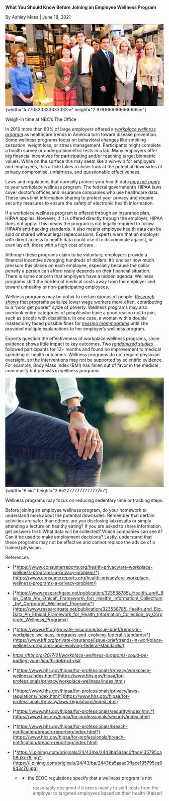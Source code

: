 **What You Should Know Before Joining an Employee Wellness Program**

By Ashley Moss | June 18, 2021

![](image_1.jpg){width="5.770833333333333in"
height="2.9791666666666665in"}

Weigh-in time at NBC’s The Office

In 2019 more than 80% of large employers offered a [*workplace wellness
program*](https://www.researchgate.net/publication/323538785_Health_and_Big_Data_An_Ethical_Framework_for_Health_Information_Collection_by_Corporate_Wellness_Programs)
as healthcare trends in America turn toward disease prevention. Some
wellness programs focus on behavioral changes like smoking cessation,
weight loss, or stress management. Participants might complete a health
survey or undergo biometric tests in a lab. Many employers offer big
financial incentives for participating and/or reaching target biometric
values. While on the surface this may seem like a win-win for employers
and employees, this article takes a closer look at the potential
downsides of privacy compromise, unfairness, and questionable
effectiveness.

Laws and regulations that normally protect your health data [*may not
apply*](https://www.hhs.gov/hipaa/for-professionals/privacy/workplace-wellness/index.html)
to your workplace wellness program. The federal government’s HIPAA laws
cover doctor’s offices and insurance companies who use healthcare data.
These laws limit information sharing to protect your privacy and require
security measures to ensure the safety of electronic health information.

If a workplace wellness program is offered through an insurance plan,
HIPAA applies. However, if it is offered directly through the employer,
HIPAA does not apply. This means the program is not legally required to
follow HIPAA’s anti-hacking standards. It also means employee health
data can be sold or shared without legal repercussions. Experts warn
that an employer with direct access to health data could use it to
discriminate against, or even lay off, those with a high cost of care.

Although these programs claim to be voluntary, employers provide a
financial incentive averaging hundreds of dollars. It’s unclear how much
pressure this places on each employee, especially because the dollar
penalty a person can afford really depends on their financial situation.
There is some concern that employers have a hidden agenda: Wellness
programs shift the burden of medical costs away from the employer and
toward unhealthy or non-participating employees.

Wellness programs may be unfair to certain groups of people. [*Research
shows*](https://www.kff.org/private-insurance/issue-brief/trends-in-workplace-wellness-programs-and-evolving-federal-standards/)
that programs penalize lower wage workers more often, contributing to a
“poor get poorer” cycle of poverty. Wellness programs may also overlook
entire categories of people who have a good reason not to join, such as
people with disabilities. In one case, a woman with a double mastectomy
faced possible fines for [*missing
mammograms*](http://www.thenewjournalatyale.com/2020/02/worn-down-by-wellness/)
until she provided multiple explanations to her employer’s wellness
program.

Experts question the effectiveness of workplace wellness programs, since
evidence shows little impact to key outcomes. Two [*randomized
studies*](https://www.kff.org/private-insurance/issue-brief/trends-in-workplace-wellness-programs-and-evolving-federal-standards/)
followed participants for 12+ months and found no improvement to medical
spending or health outcomes. Wellness programs do not require physician
oversight, so the interventions may not be supported by scientific
evidence. For example, Body Mass Index (BMI) has fallen out of favor in
the medical community but persists in wellness programs.

![](image_2.jpg){width="6.5in" height="3.6527777777777777in"}

Wellness programs may focus on reducing sedentary time or tracking
steps.

Before joining an employee wellness program, do your homework to
understand more about the potential downsides. Remember that certain
activities are safer than others: are you disclosing lab results or
simply attending a lecture on healthy eating? If you are asked to share
information, get answers first: What data will be collected? Which
companies can see it? Can it be used to make employment decisions?
Lastly, understand that these programs may not be effective and cannot
replace the advice of a trained physician.

References

-   [*https://www.consumerreports.org/health-privacy/are-workplace-wellness-programs-a-privacy-problem/*](https://www.consumerreports.org/health-privacy/are-workplace-wellness-programs-a-privacy-problem/)

-   [*https://www.researchgate.net/publication/323538785\_Health\_and\_Big\_Data\_An\_Ethical\_Framework\_for\_Health\_Information\_Collection\_by\_Corporate\_Wellness\_Programs*](https://www.researchgate.net/publication/323538785_Health_and_Big_Data_An_Ethical_Framework_for_Health_Information_Collection_by_Corporate_Wellness_Programs)

-   [*https://www.kff.org/private-insurance/issue-brief/trends-in-workplace-wellness-programs-and-evolving-federal-standards/*](https://www.kff.org/private-insurance/issue-brief/trends-in-workplace-wellness-programs-and-evolving-federal-standards/)

-   *<https://hbr.org/2017/01/workplace-wellness-programs-could-be-putting-your-health-data-at-risk>*

-   [*https://www.hhs.gov/hipaa/for-professionals/privacy/workplace-wellness/index.html*](https://www.hhs.gov/hipaa/for-professionals/privacy/workplace-wellness/index.html)

-   [*https://www.hhs.gov/hipaa/for-professionals/privacy/laws-regulations/index.html*](https://www.hhs.gov/hipaa/for-professionals/privacy/laws-regulations/index.html)

-   [*https://www.hhs.gov/hipaa/for-professionals/security/index.html*](https://www.hhs.gov/hipaa/for-professionals/security/index.html)

-   [*https://www.hhs.gov/hipaa/for-professionals/breach-notification/breach-reporting/index.html*](https://www.hhs.gov/hipaa/for-professionals/breach-notification/breach-reporting/index.html)

-   [*https://i.pinimg.com/originals/24/43/ba/2443ba5aaac0fface135795ca08d3c76.jpg*](https://i.pinimg.com/originals/24/43/ba/2443ba5aaac0fface135795ca08d3c76.jpg)

    -   -   the EEOC regulations specify that a wellness program is not
        > reasonably designed if it exists mainly to shift costs from
        > the employer to targeted employees based on their health
        > \[Kaiser\]

